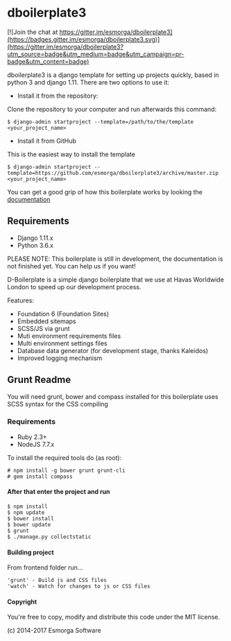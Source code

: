 # dboilerplate3

[![Join the chat at https://gitter.im/esmorga/dboilerplate3](https://badges.gitter.im/esmorga/dboilerplate3.svg)](https://gitter.im/esmorga/dboilerplate3?utm_source=badge&utm_medium=badge&utm_campaign=pr-badge&utm_content=badge)

dboilerplate3 is a django template for setting up projects quickly, based in python 3 and django 1.11. There are two options to use it:

* Install it from the repository:

Clone the repository to your computer and run afterwards this command:

    $ django-admin startproject --template=/path/to/the/template <your_project_name>

* Install it from GitHub

This is the easiest way to install the template

    $ django-admin startproject --template=https://github.com/esmorga/dboilerplate3/archive/master.zip <your_project_name>

You can get a good grip of how this boilerplate works by looking the
[documentation](http://dboilerplate3.readthedocs.org/en/latest/)

## Requirements
- Django 1.11.x
- Python 3.6.x

PLEASE NOTE: This boilerplate is still in development, the documentation
is not finished yet. You can help us if you want!

D-Boilerplate is a simple django boilerplate that we use at Havas Worldwide London to speed up our development process.

Features:

- Foundation 6 (Foundation Sites)
- Embedded sitemaps
- SCSS/JS via grunt
- Muti environment requirements files
- Multi environment settings files
- Database data generator (for development stage, thanks Kaleidos)
- Improved logging mechanism


## Grunt Readme

You will need grunt, bower and compass installed for this boilerplate uses SCSS syntax for the CSS compiling

### Requirements

- Ruby 2.3+
- NodeJS 7.7.x

To install the required tools do (as root):

    # npm install -g bower grunt grunt-cli
    # gem install compass

#### After that enter the project and run

    $ npm install
    $ npm update
    $ bower install
    $ bower update
    $ grunt
    $ ./manage.py collectstatic


#### Building project

From frontend folder run...

    'grunt' - Build js and CSS files
    'watch' - Watch for changes to js or CSS files

#### Copyright

You're free to copy, modify and distribute this code under the MIT license.

(c) 2014-2017 Esmorga Software
